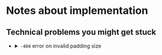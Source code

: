 # Notes about implementation

## Technical problems you might get stuck

* <details>
  <summary><code>-404</code> error on invalid padding size</summary>

  > [!TIP]
  >
  > For some reason, instead of making additional error (to explain developers
  > what's wrong and force them to use 12-1024 random padding). Instead,
  > Telegram server (canonical implementation of mtproto) returns -404 to EVERY
  > error that it might get while parsing message.
  >
  > **How to handle that:** write few tests and include additional check that
  > padding size is strictly between 12 and 1024 bytes, including for decrytion
  > functions.

  </details>
